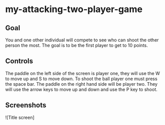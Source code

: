 # my-attacking-two-player-game

## Goal

You and one other individual will compete to see who can shoot the other person the most. The goal is to be the first player to get to 10 points.

## Controls

The paddle on the left side of the screen is player one, they will use the W to move up and S to move down. To shoot the ball player one must press the space bar. The paddle on the right hand side will be player two. They will use the arrow keys to move up and down and use the P key to shoot. 

## Screenshots

![Title screen]
